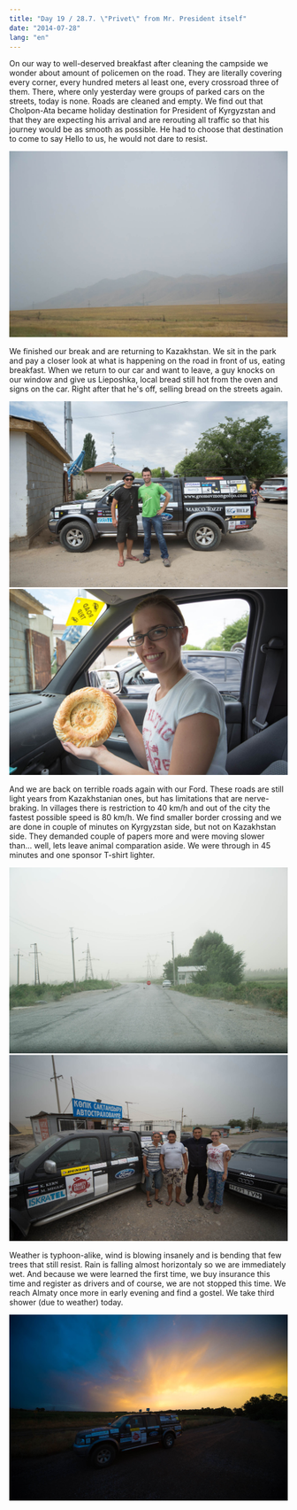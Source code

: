 ```yaml
---
title: "Day 19 / 28.7. \"Privet\" from Mr. President itself"
date: "2014-07-28"
lang: "en"
---
```


On our way to well-deserved breakfast after cleaning the campside we wonder about amount of policemen on the road. They are literally covering every corner, every hundred meters al least one, every crossroad three of them. There, where only yesterday were groups of parked cars on the streets, today is none. Roads are cleaned and empty. We find out that Cholpon-Ata became holiday destination for President of Kyrgyzstan and that they are expecting his arrival and are rerouting all traffic so that his journey would be as smooth as possible. He had to choose that destination to come to say Hello to us, he would not dare to resist.

![DSC_0106](../images/DSC_0106.jpg)

We finished our break and are returning to Kazakhstan. We sit in the park and pay a closer look at what is happening on the road in front of us, eating breakfast. When we return to our car and want to leave, a guy knocks on our window and give us Lieposhka, local bread still hot from the oven and signs on the car. Right after that he's off, selling bread on the streets again.

![IMG_9325](../images/IMG_9325.jpg)![IMG_9326](../images/IMG_9326.jpg)

And we are back on terrible roads again with our Ford. These roads are still light years from Kazakhstanian ones, but has limitations that are nerve-braking. In villages there is restriction to 40 km/h and out of the city the fastest possible speed is 80 km/h. We find smaller border crossing and we are done in couple of minutes on Kyrgyzstan side, but not on Kazakhstan side. They demanded couple of papers more and were moving slower than... well, lets leave animal comparation aside. We were through in 45 minutes and one sponsor T-shirt lighter.

![DSC_0034](../images/DSC_0034.jpg)![IMG_9345](../images/IMG_9345.jpg)

Weather is typhoon-alike, wind is blowing insanely and is bending that few trees that still resist. Rain is falling almost horizontaly so we are immediately wet. And because we were learned the first time, we buy insurance this time and register as drivers and of course, we are not stopped this time. We reach Almaty once more in early evening and find a gostel. We take third shower (due to weather) today.

![IMG_9347](../images/IMG_9347.jpg)
